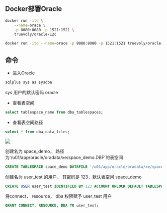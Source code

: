 <!--
 * @Description: 
 * @Version: 1.0
 * @Autor: DaLao
 * @Email: dalao_li@163.com
 * @Date: 2021-01-16 17:59:34
 * @LastEditors: DaLao
 * @LastEditTime: 2022-01-12 19:30:01
-->

## Docker部署Oracle

```sh
docker run -itd \
    --name=orace \
    -p 8080:8080 -p 1521:1521 \
    truevoly/oracle-12c
```

```sh
docker run -itd --name=orace -p 8080:8080 -p 1521:1521 truevoly/oracle-12c
```

## 命令

- 进入Oracle

```sh
sqlplus sys as sysdba
```

sys 用户的默认密码 oracle

- 查看表空间

```sql 
select tablespace_name from dba_tablespaces;
```

- 查看表空间路径

```sql
select * from dba_data_files;
```

![](https://cdn.hurra.ltd/img/20201130153639.png)

创建名为 space_demo， 路径为'/u01/app/oracle/oradata/xe/space_demo.DBF'的表空间

```sql 
CREATE TABLESPACE space_demo DATAFILE '/u01/app/oracle/oradata/xe/space_demo.DBF' SIZE 32M AUTOEXTEND ON NEXT 32M MAXSIZE 20480M EXTENT MANAGEMENT LOCAL;
```

创建名为 user_test 的用户， 其密码是 123，默认表空间 space_demo
```sql
CREATE USER user_test IDENTIFIED BY 123 ACCOUNT UNLOCK DEFAULT TABLESPACE space_demo;
```

将connect， resource， dba 权限赋予 user_test 用户
```sql
GRANT CONNECT, RESOURCE, DBA TO user_test;
```



